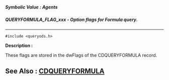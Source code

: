 ##### Symbolic Value : Agents
##### QUERYFORMULA_FLAG_xxx - Option flags for Formula query.
---
```
#include <queryods.h>
```
**Description :**

These flags are stored in the dwFlags of the CDQUERYFORMULA record.

**See Also :**
[CDQUERYFORMULA](/domino-c-api-docs/reference/Data/CDQUERYFORMULA)
---
